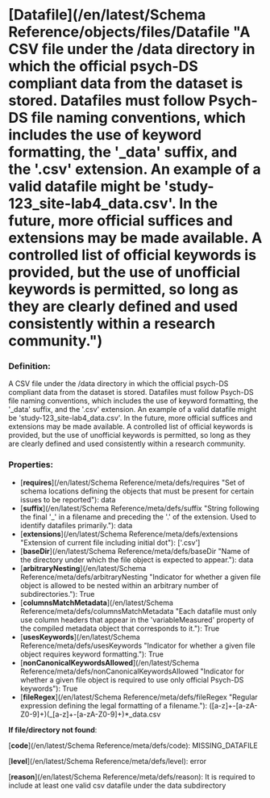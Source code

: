 # [Datafile](/en/latest/Schema Reference/objects/files/Datafile "A CSV file under the /data directory in which the official psych-DS compliant data from the dataset is stored. Datafiles must follow Psych-DS file naming conventions, which includes the use of keyword formatting, the '_data' suffix, and the '.csv' extension. An example of a valid datafile might be 'study-123_site-lab4_data.csv'. In the future, more official suffices and extensions may be made available. A controlled list of official keywords is provided, but the use of unofficial keywords is permitted, so long as they are clearly defined and used consistently within a research community.")

### Definition:

A CSV file under the /data directory in which the official psych-DS compliant data from the dataset is stored. Datafiles must follow Psych-DS file naming conventions, which includes the use of keyword formatting, the '_data' suffix, and the '.csv' extension. An example of a valid datafile might be 'study-123_site-lab4_data.csv'. In the future, more official suffices and extensions may be made available. A controlled list of official keywords is provided, but the use of unofficial keywords is permitted, so long as they are clearly defined and used consistently within a research community.

### Properties:

- [**requires**](/en/latest/Schema Reference/meta/defs/requires "Set of schema locations defining the objects that must be present for certain issues to be reported"): data
- [**suffix**](/en/latest/Schema Reference/meta/defs/suffix "String following the final '_' in a filename and preceding the '.' of the extension. Used to identify datafiles primarily."): data
- [**extensions**](/en/latest/Schema Reference/meta/defs/extensions "Extension of current file including initial dot"): ['.csv']
- [**baseDir**](/en/latest/Schema Reference/meta/defs/baseDir "Name of the directory under which the file object is expected to appear."): data
- [**arbitraryNesting**](/en/latest/Schema Reference/meta/defs/arbitraryNesting "Indicator for whether a given file object is allowed to be nested within an arbitrary number of subdirectories."): True
- [**columnsMatchMetadata**](/en/latest/Schema Reference/meta/defs/columnsMatchMetadata "Each datafile must only use column headers that appear in the 'variableMeasured' property of the compiled metadata object that corresponds to it."): True
- [**usesKeywords**](/en/latest/Schema Reference/meta/defs/usesKeywords "Indicator for whether a given file object requires keyword formatting."): True
- [**nonCanonicalKeywordsAllowed**](/en/latest/Schema Reference/meta/defs/nonCanonicalKeywordsAllowed "Indicator for whether a given file object is required to use only official Psych-DS keywords"): True
- [**fileRegex**](/en/latest/Schema Reference/meta/defs/fileRegex "Regular expression defining the legal formatting of a filename."): ([a-z]+-[a-zA-Z0-9]+)(_[a-z]+-[a-zA-Z0-9]+)*_data\.csv

**If file/directory not found**:

[**code**](/en/latest/Schema Reference/meta/defs/code): MISSING_DATAFILE

[**level**](/en/latest/Schema Reference/meta/defs/level): error

[**reason**](/en/latest/Schema Reference/meta/defs/reason): It is required to include at least one valid csv datafile under the data subdirectory